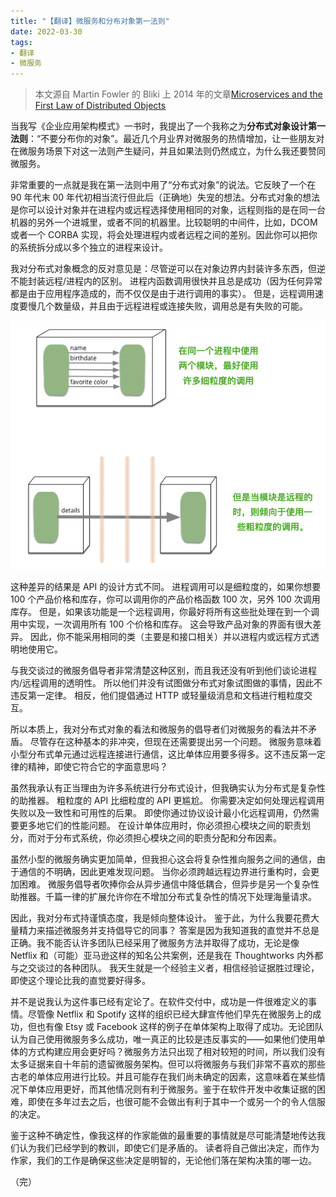```yaml
---
title: "【翻译】微服务和分布对象第一法则"
date: 2022-03-30
tags:
- 翻译
- 微服务
---
```


> 本文源自 Martin Fowler 的 Bliki 上 2014 年的文章[Microservices and the First Law of Distributed Objects](https://martinfowler.com/articles/distributed-objects-microservices.html)

当我写《企业应用架构模式》一书时，我提出了一个我称之为**分布式对象设计第一法则**：“不要分布你的对象”。最近几个月业界对微服务的热情增加，让一些朋友对在微服务场景下对这一法则产生疑问，并且如果法则仍然成立，为什么我还要赞同微服务。

非常重要的一点就是我在第一法则中用了“分布式对象”的说法。它反映了一个在 90 年代末 00 年代初相当流行但此后（正确地）失宠的想法。分布式对象的想法是你可以设计对象并在进程内或远程选择使用相同的对象，远程则指的是在同一台机器的另外一个进城里，或者不同的机器里。比较聪明的中间件，比如，DCOM 或者一个 CORBA 实现，将会处理进程内或者远程之间的差别。因此你可以把你的系统拆分成以多个独立的进程来设计。

我对分布式对象概念的反对意见是：尽管逆可以在对象边界内封装许多东西，但逆不能封装远程/进程内的区别。 进程内函数调用很快并且总是成功（因为任何异常都是由于应用程序造成的，而不仅仅是由于进行调用的事实）。 但是，远程调用速度要慢几个数量级，并且由于远程进程或连接失败，调用总是有失败的可能。

![图](/img/blog/20220330/module-calls.png)

这种差异的结果是 API 的设计方式不同。 进程调用可以是细粒度的，如果你想要 100 个产品价格和库存，你可以调用你的产品价格函数 100 次，另外 100 次调用库存。 但是，如果该功能是一个远程调用，你最好将所有这些批处理在到一个调用中实现，一次调用所有 100 个价格和库存。 这会导致产品对象的界面有很大差异。 因此，你不能采用相同的类（主要是和接口相关）并以进程内或远程方式透明地使用它。

与我交谈过的微服务倡导者非常清楚这种区别，而且我还没有听到他们谈论进程内/远程调用的透明性。 所以他们并没有试图做分布式对象试图做的事情，因此不违反第一定律。 相反，他们提倡通过 HTTP 或轻量级消息和文档进行粗粒度交互。

所以本质上，我对分布式对象的看法和微服务的倡导者们对微服务的看法并不矛盾。 尽管存在这种基本的非冲突，但现在还需要提出另一个问题。 微服务意味着小型分布式单元通过远程连接进行通信，这比单体应用要多得多。这不违反第一定律的精神，即使它符合它的字面意思吗？

虽然我承认有正当理由为许多系统进行分布式设计，但我确实认为分布式是复杂性的助推器。 粗粒度的 API 比细粒度的 API 更尴尬。 你需要决定如何处理远程调用失败以及一致性和可用性的后果。 即使你通过协议设计最小化远程调用，仍然需要更多地它们的性能问题。 在设计单体应用时，你必须担心模块之间的职责划分，而对于分布式系统，你必须担心模块之间的职责分配和分布因素。

虽然小型的微服务确实更加简单，但我担心这会将复杂性推向服务之间的通信，由于通信的不明确，因此更难发现问题。 当你必须跨越远程边界进行重构时，会更加困难。 微服务倡导者吹捧你会从异步通信中降低耦合，但异步是另一个复杂性助推器。千篇一律的扩展允许你在不增加分布式复杂性的情况下处理海量请求。

因此，我对分布式持谨慎态度，我是倾向整体设计。 鉴于此，为什么我要花费大量精力来描述微服务并支持倡导它的同事？ 答案是因为我知道我的直觉并不总是正确。我不能否认许多团队已经采用了微服务方法并取得了成功，无论是像 Netflix 和（可能）亚马逊这样的知名公共案例，还是我在 Thoughtworks 内外都与之交谈过的各种团队。 我天生就是一个经验主义者，相信经验证据胜过理论，即使这个理论比我的直觉要好得多。

并不是说我认为这件事已经有定论了。在软件交付中，成功是一件很难定义的事情。尽管像 Netflix 和 Spotify 这样的组织已经大肆宣传他们早先在微服务上的成功，但也有像 Etsy 或 Facebook 这样的例子在单体架构上取得了成功。无论团队认为自己使用微服务多么成功，唯一真正的比较是违反事实的——如果他们使用单体的方式构建应用会更好吗？微服务方法只出现了相对较短的时间，所以我们没有太多证据来自十年前的遗留微服务架构。但可以将微服务与我们非常不喜欢的那些古老的单体应用进行比较。并且可能存在我们尚未确定的因素，这意味着在某些情况下单体应用更好，而其他情况则有利于微服务。鉴于在软件开发中收集证据的困难，即使在多年过去之后，也很可能不会做出有利于其中一个或另一个的令人信服的决定。

鉴于这种不确定性，像我这样的作家能做的最重要的事情就是尽可能清楚地传达我们认为我们已经学到的教训，即使它们是矛盾的。 读者将自己做出决定，而作为作家，我们的工作是确保这些决定是明智的，无论他们落在架构决策的哪一边。

（完）

